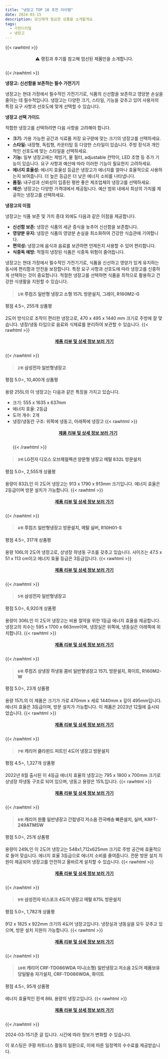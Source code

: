 ```yaml
---
title: "냉장고 TOP 10 추천 아이템"
date: 2024-03-15
description: 당신에게 필요한 상품을 소개할게요
tags:
  - 가전디지털
  - 냉장고
---
```

{{< rawhtml >}}<div class="toc" style="text-align: center; height: 50px; line-height: 2;">  <p>⚠️ 랭킹과 후기를 참고해 엄선된 제품만을 소개합니다.<br></p></div> {{< /rawhtml >}}

**냉장고: 신선함을 보존하는 필수 가전기기**

냉장고는 현대 가정에서 필수적인 가전기기로, 식품의 신선함을 보존하고 영양분 손실을 줄이는 데 필수적입니다. 냉장고는 다양한 크기, 스타일, 기능을 갖추고 있어 사용자의 특정 요구 사항과 선호도에 맞게 선택할 수 있습니다.

**냉장고 선택 가이드**

적합한 냉장고를 선택하려면 다음 사항을 고려해야 합니다.

* **크기:** 가용 가능한 공간과 식료품 저장 요구량에 맞는 크기의 냉장고를 선택하세요.
* **스타일:** 내장형, 독립형, 카운터탑 등 다양한 스타일이 있습니다. 주방 장식과 개인적인 선호도에 맞는 스타일을 선택하세요.
* **기능:** 일부 냉장고에는 제빙기, 물 필터, adjustable 칸막이, LED 조명 등 추가 기능이 있습니다. 요구 사항과 예산에 따라 이러한 기능이 필요한지 고려하세요.
* **에너지 효율성:** 에너지 효율성 등급은 냉장고가 에너지를 얼마나 효율적으로 사용하는지 보여줍니다. 더 높은 등급은 더 낮은 에너지 소비를 나타냅니다.
* **품질:** 내구성과 신뢰성이 입증된 평판 좋은 제조업체의 냉장고를 선택하세요.
* **예산:** 냉장고는 다양한 가격대에서 제공됩니다. 예산 범위 내에서 최상의 가치를 제공하는 냉장고를 선택하세요.

**냉장고의 이점**

냉장고는 식품 보존 및 가치 증대 외에도 다음과 같은 이점을 제공합니다.

* **신선함 보존:** 냉장은 식품의 세균 증식을 늦추어 신선함을 보존합니다.
* **영양분 유지:** 냉장은 식품의 영양분 손실을 최소화하여 건강한 식습관에 기여합니다.
* **편의성:** 냉장고에 음식과 음료를 보관하면 언제든지 사용할 수 있어 편리합니다.
* **식중독 예방:** 적절히 냉장된 식품은 식중독 위험이 줄어듭니다.

냉장고는 현대 가정에서 필수적인 가전기기로, 식품을 신선하고 영양가 있게 유지하는 동시에 편리함과 안전을 보장합니다. 특정 요구 사항과 선호도에 따라 냉장고를 신중하게 선택하는 것이 중요합니다. 적절한 냉장고를 선택하면 식품을 최적으로 활용하고 건강한 식생활을 지원할 수 있습니다.


>#### `1위` 루컴즈 일반형 냉장고 소형 157L 방문설치, 그레이, R160M2-G
평점 4.5⭐, 255개 상품평

2도어 방식으로 조작이 편리한 냉장고로, 470 x 495 x 1440 mm 크기로 주방에 잘 맞습니다. 냉장/냉동 타입으로 음료와 식재료를 분리하여 보관할 수 있습니다.
{{< rawhtml >}}<div class="toc" style="text-align: center; height: 50px; line-height: 2;"><p><b><a href="https://link.coupang.com/re/AFFSDP?lptag=AF5033054&pageKey=6497397386&itemId=14289629167&vendorItemId=81534557827&traceid=V0-153-07127b2d7d7741ae&clickBeacon=W8c4l__8GRSj4tyVW-P0OEPdThr9mCDR4XSgTeP1ZhAlis4SmpsiUNwGTBfIwQvby_oU9OZiZ7hHjiYEO86tKfRC53-nK4M-Bx0d_FyOXSzgKydmqpmYdWLgjfqj_eVuO3LcaKBhw_TnB4qVK62HSo2Ah_sQ_0uqc8s1I2z6BTLZfH-1daDKDRggEtgTP2RcP0HLM9chj1I7YzQVxfsHMYAfeImxEZFsVoMWRbIqSp1orNeyoqLgcqDlFyjwb_8dquWyZa44NKgxnzDp6_nDwHpCaERSIJMSIDjJCXvk_HfPlj_NwubgQ0AWHWg285F6WTLj7FdQoZE4dL7P5g_Vq4gPTKZ2eUR2CdIL6CmWJ_gzt5CD0Kg7KJMa1BNAhKAVicdqfvGznh0lF6L314RVQPPQbUAxzlh_aVqyc-_mnRDtNWpjIei3v6bMiQ25UKHvzYkNvTsSA_sRSLqoSlYL0DMZkpYSU6LCxfcEaQpPKi20ywAELN2gNn03bK5RQTTio8MRteQ43kXLEx9hQQgZiDYJ6IfHY5jsZtTXQRUvvnUOUinrjz7iJnl0XjvpfbwXKjARxolz_JHSPqJ5hJn2w8oMxvMU9Ue0UzK3o9aiMvVK0p4YeMeB5QUcMPF1XANK8HmepHeoiLQQar8FkG1bXTMf8tNLGjJ_q3Gi_-xkheMSxTsFOwmzLQlCBFKOsxjeJbWpYVram8TuYSNNK1Bj5pBrqZjpevJV44CtkCHK1xGJGCleu7rmoqg2M3UT13ToZmIYCBxyPTrLmiwm4l1mIN8o1-eB-puC4JC_qjDEKFmRy4b5pT9uMpDVUB4mav8HXno6FZs1WGHsHyuU7AP5frmF6lnDBBxjaUSVQKoi2uFFU0FcPxfLFF0k5p6WAhZYLqN-wKACKmm9M9B74EzOtBNQFVfBXZlD6t_w1zWYp3spsxGL&requestid=20240315193143602063724647&token=31850C%7CMIXED">제품 리뷰 및 상세 정보 보러 가기</a></b><br></p> </div>{{< /rawhtml >}}

>#### `2위` 삼성전자 일반형냉장고
평점 5.0⭐, 10,400개 상품평

용량 255L의 이 냉장고는 다음과 같은 특징을 가지고 있습니다.

* 크기: 555 x 1635 x 637mm
* 에너지 효율: 2등급
* 도어 개수: 2개
* 냉장/냉동칸 구조: 위쪽에 냉동고, 아래쪽에 냉장고
{{< rawhtml >}}<div class="toc" style="text-align: center; height: 50px; line-height: 2;"><p><b><a href="https://link.coupang.com/re/AFFSDP?lptag=AF5033054&pageKey=6126133379&itemId=20066757565&vendorItemId=4314073109&traceid=V0-153-27c6d0dcc18b8bea&requestid=20240315193143602063724647&token=31850C%7CMIXED">제품 리뷰 및 상세 정보 보러 가기</a></b><br></p> </div>{{< /rawhtml >}}

>#### `3위` LG전자 디오스 오브제컬렉션 양문형 냉장고 메탈 832L 방문설치
평점 5.0⭐, 2,555개 상품평

용량이 832L인 이 2도어 냉장고는 913 x 1790 x 913mm 크기입니다. 에너지 효율은 2등급이며 방문 설치가 가능합니다.
{{< rawhtml >}}<div class="toc" style="text-align: center; height: 50px; line-height: 2;"><p><b><a href="https://link.coupang.com/re/AFFSDP?lptag=AF5033054&pageKey=6570628473&itemId=14747658241&vendorItemId=81988059786&traceid=V0-153-c502c177455cf23a&requestid=20240315193143602063724647&token=31850C%7CMIXED">제품 리뷰 및 상세 정보 보러 가기</a></b><br></p> </div>{{< /rawhtml >}}

>#### `4위` 루컴즈 일반형냉장고 방문설치, 메탈 실버, R10H01-S
평점 4.5⭐, 317개 상품평

용량 106L의 2도어 냉장고로, 상냉장 하냉동 구조를 갖추고 있습니다. 사이즈는 47.5 x 51 x 113 cm이고 에너지 효율 등급은 3등급입니다.
{{< rawhtml >}}<div class="toc" style="text-align: center; height: 50px; line-height: 2;"><p><b><a href="https://link.coupang.com/re/AFFSDP?lptag=AF5033054&pageKey=5525816839&itemId=8656567811&vendorItemId=75943756593&traceid=V0-153-f5325c3bf2ae3e40&clickBeacon=bj9QONjNIXzulVxFbsDESk5lz5y8jNLqaDIx_lccziY_S39jly1-fuZ9EFTXB8dQ5rq0e4OjHBEmWtEqVWuqs5YUYRgf-r5b5_QxzEoOoAVyVeqCGdnHfd3qgB433M9LbOK059bzs1I5GyOv8pF-8FJBQlxB7FWgaizS5BqdDM-2rTlz_3szizyb2yQNYx6aXkouX0LY-7yOh0tKCIXnZtP1T1ULZT_H9VuFrZG-JXcH-_N44Jkp1W8iQzMUhPWSBit4ZsBLRvzroaVmfTT1OMFlY-BcxB5y6fPGApVe_HK7NmJM1AMEZd8a-biAqTnZgsG4MHErJqcMv3Hl0fcC6smmRSHl26ScyxARcz-_IgAv3UxVPPibOSWXsNJqaLyNyFB_r9IczmyatnDZHXij9RaCwJBI6blELY-E0stOSwRRs2Bh5ZhIQtE5L6ZDMtYAf7GMiRimxlouveEKk1E2RFyBmSTNifPFQ0CAx_GcONcsKGRBaz5lKcadfiVYGS88MGiAoGUI3DoDxWB81yH6n1Y1y6wgrs4RKNOJyjqyeRVLNKo7GDZZT-2OI0zRPluF4gcckRfUALPz5fRajQMpAmT0rNsE6MFBhInvFXMFxuAj7yDHkSKGAlV2fX1yuqzfhkh1xgLMKhVljsLoKNBJSVCg6gFO1LvKihqTEDi_3P50dUKbFzg5hg7SleNxGczl5S5dDWbX4cr4KaMZ61kGsVdxqQXtl4Rrb6QyFrx3MzgsxWXgmdErsMrZ4UrefmkFvPIxCr--LL5HaQjb0t4qRtwMBDKggB8Q9VAkNK3XigXBMMKsx5FU533diWH9gyE_koHC9y459Sb2ZbiCg-y7ncOIqxo_JpgOlKhALevMNJrVl9yq4bRDuLw4-8w4MF_mafJ1DCYRcUG7MDDnGY1aROXNfr-Bu7359Y1qcUojEKBdKHx52g%3D%3D&requestid=20240315193143602063724647&token=31850C%7CMIXED">제품 리뷰 및 상세 정보 보러 가기</a></b><br></p> </div>{{< /rawhtml >}}

>#### `5위` 삼성전자 일반형냉장고
평점 5.0⭐, 6,920개 상품평

용량이 306L인 이 2도어 냉장고는 비용 절약을 위한 1등급 에너지 효율을 제공합니다. 냉장고의 치수는 595 x 1700 x 663mm이며, 냉장실은 위쪽에, 냉동실은 아래쪽에 위치합니다.
{{< rawhtml >}}<div class="toc" style="text-align: center; height: 50px; line-height: 2;"><p><b><a href="https://link.coupang.com/re/AFFSDP?lptag=AF5033054&pageKey=317388129&itemId=1012353195&vendorItemId=86685578690&traceid=V0-153-70ac83c7e022f592&requestid=20240315193143602063724647&token=31850C%7CMIXED">제품 리뷰 및 상세 정보 보러 가기</a></b><br></p> </div>{{< /rawhtml >}}

>#### `6위` 루컴즈 상냉장 하냉동 콤비 일반형냉장고 157L 방문설치, 화이트, R160M2-W
평점 5.0⭐, 23개 상품평

용량 157L의 이 제품은 크기가 가로 470mm x 세로 1440mm x 깊이 495mm입니다. 에너지 효율은 3등급이며, 방문 설치가 가능합니다. 이 제품은 2023년 12월에 출시되었습니다.
{{< rawhtml >}}<div class="toc" style="text-align: center; height: 50px; line-height: 2;"><p><b><a href="https://link.coupang.com/re/AFFSDP?lptag=AF5033054&pageKey=7788108673&itemId=21063819264&vendorItemId=88126114408&traceid=V0-153-b1e265ed02ef0699&clickBeacon=Se_7Gh-2InOVUNHWSdeSgaWU7GNshdsBsjOwDvYvJSZZ1AGi7Y6_Us96Zfc7lWmX5RQ1LbsMMrt4_a_5maHro9CccKY8zmxU2wD6wb8w4UI7Vuds57fT5-JkwPN8xgcJN9G4NWPKtLddWArJsZBUmhXjyXTXTHBK68V8ICQDq2SeT6ExGzQi88uBgwkoX-w6q9Tr9jHuxtfc2gjh-52HSr1ITD3kMcE4pFRDjvw6JeI-fEMSzO-cOa39fAF24u3fKpCCexaqCnamXRxuR38oKBbRo3q1OBZlKJzGGEKk5oc9sTStt2eRk8IdyLbHWXGD1fkHrWTNs0z-yLjWDsWlZkICOHXbhYffWH0mA9zNRnR9Gf5xt8OwH7WbvokGN1bxsVRSvoXpAPbh0Fo_rRWGQR3HHdM5RBTV4y3d1jM9tbjZC--gd3WkQkwEgQHBSXN0ecI3UFguVVizfVXSUY9ySlHul3nHR-4Dr-_RhP5pHGgOhZvYmg7ZjwbK_LY7MO6MDgneNPn6sBW782U9LTNLPZ5Q05wkgACvqfSfDiovAtUkNFSpofXSxEVYsV08fvqcvHUGIjFqgdlxMm4X8tuY0QhbKtlQ7CdPIxEp1s6QPzTGVnE9oeeQDKs7-c0pGR0Mg6wdIoGHsFda7Fbht3a3tmo4uM0pa73AD-sLwUmmyudObkpnwGttzqJFqhOYOjTTdqwqDbNfF8Wu3wD3-Vz8Q0R00V55km1ctTzdjfcNA2CA11o4NRLSJ6HT5s_89JHC_VjHZ5NMllbFQdyTis9yg5g-DzqiHiWKHx0jxn7s3lvbw6tnv78Ad0xion7JQk141plGFu0BU2kjSGnVzXKQUOjy87NviiaUjicl4UCfT3wOgwI4Mmu7VcNKq0PNQmbEa180eAK49V_sqbP-UVVK2xTwNc1cAOqVAquWn_HjwwJcb3b5&requestid=20240315193143602063724647&token=31850C%7CMIXED">제품 리뷰 및 상세 정보 보러 가기</a></b><br></p> </div>{{< /rawhtml >}}

>#### `7위` 캐리어 클라윈드 피트인 4도어 냉장고 방문설치
평점 4.5⭐, 1,327개 상품평

2022년 8월 출시된 이 4등급 에너지 효율의 냉장고는 795 x 1800 x 700mm 크기로 상냉장 하냉동 구조로 되어 있으며, 냉동고 용량은 151L입니다.
{{< rawhtml >}}<div class="toc" style="text-align: center; height: 50px; line-height: 2;"><p><b><a href="https://link.coupang.com/re/AFFSDP?lptag=AF5033054&pageKey=6746043684&itemId=15762165520&vendorItemId=82975602749&traceid=V0-153-96ea8ba7df343333&requestid=20240315193143602063724647&token=31850C%7CMIXED">제품 리뷰 및 상세 정보 보러 가기</a></b><br></p> </div>{{< /rawhtml >}}

>#### `8위` 캐리어 원룸 일반냉장고 간접냉각 저소음 전국배송 빠른설치, 실버, KRFT-249ATMSW
평점 5.0⭐, 25개 상품평

용량이 249L인 이 2도어 냉장고는 548x1,712x625mm 크기로 주방 공간에 효율적으로 들어 맞습니다. 에너지 효율 3등급으로 에너지 소비를 줄여줍니다. 전문 방문 설치 지원이 제공되어 냉장고를 안전하고 올바르게 설치할 수 있습니다.
{{< rawhtml >}}<div class="toc" style="text-align: center; height: 50px; line-height: 2;"><p><b><a href="https://link.coupang.com/re/AFFSDP?lptag=AF5033054&pageKey=7629876560&itemId=20247575329&vendorItemId=87808465163&traceid=V0-153-5375ce0e5ff76af1&clickBeacon=kiIvYFk2oHEKCH1vkk2y9MJVSLxFm8g5BxkrN60NIXc8ML0vBVLXaRCHwdAQ6I6OfRYZ7CjEFTIgHRZz3AydseVoaIVhZ4LkQTUlGvrvjp1cQ1TS9sWajIl6oFqmD90kvUO-i02AZxHTFbwxUz7TXaMnCoM-4du_hl7bNjsKVBMGbsveuyghD9iNIUjNPTe1PhLFbozkJyJ4XDJpYhfFG8ma6SP6nrsspfNK08BjgHfzWWNDlEujQP0AKMiPvUgUaW9eG5-vrdTtDFpovJFQoPZEAhC2uW0Dm6VkitULkXuMkrDzfvbxQW-b6kFzEQLKt-H9hgCqHgHFB5EsFG8y82r4UPW56sZuIwFDQ5dko3QNBEhq_XX0C9VdoYH6VOCVPGMeo8zTyLcaT5X-pXAMV0r8jyrhl9QV71KMIsJ62Kc5DBMGoIFnOjypGbeWzWO2HSIRMh35YBwA1ckByRJTY3Wv-Y7YlBBxwUJXI6O8TCstJUGSf94TZPnYf3jcJhX2m7AqZhdS3LEsJGXLzQz4iX38oAxvOlVAxuulps97UkalweFnPHB5NCPSeAOaXlg9G-tNfdpK5t6tu6HTTLSjtjcV_s_tKxwOsOQpxprIFNPiKSjpmw6D3nRKBmjwQot9_VsQIc2Isrnf8y3bEicXJfPhMRYlzhNUwGez7QbY_8rag-eAc9KfsQfQPdiy47oHBECZuscklZ_XxBXYOUaoamJeV1xYdHp_RDxfTiTZYXoyM13T7FT25O6LdnqbiIJxZyLLf8C5O5KmKoB5S8h1V2TxBTLrtzP_sm8_9x3nzNMnlN3mEhrGCpAim3VvePQwRehzgKCmfTuLEABYXp_2_-BtAw_C_qiq1vQN8uGBvq9UlQ8biyecVdRZmc1qw8EgFXGRpAFB4kvrriI2OjcZ4d0RQ9hlvFRCP_5LqlJ-dSqby5aY_w%3D%3D&requestid=20240315193143602063724647&token=31850C%7CMIXED">제품 리뷰 및 상세 정보 보러 가기</a></b><br></p> </div>{{< /rawhtml >}}

>#### `9위` 삼성전자 비스포크 4도어 냉장고 메탈 875L 방문설치
평점 5.0⭐, 1,782개 상품평

912 x 1825 x 922mm 크기의 4도어 냉장고입니다. 냉장실과 냉동실을 모두 갖추고 있으며, 방문 설치 지원이 가능합니다.
{{< rawhtml >}}<div class="toc" style="text-align: center; height: 50px; line-height: 2;"><p><b><a href="https://link.coupang.com/re/AFFSDP?lptag=AF5033054&pageKey=7290503783&itemId=18632424407&vendorItemId=85767697754&traceid=V0-153-8ecaa63b6157603e&requestid=20240315193143602063724647&token=31850C%7CMIXED">제품 리뷰 및 상세 정보 보러 가기</a></b><br></p> </div>{{< /rawhtml >}}

>#### `10위` 캐리어 CRF-TD086WDA 미니(소형) 일반냉장고 저소음 2도어 제품보유 당일발송 자가설치, CRF-TD086WDA, 화이트
평점 4.5⭐, 95개 상품평

에너지 효율적인 흰색 86L 용량의 냉장고입니다.
{{< rawhtml >}}<div class="toc" style="text-align: center; height: 50px; line-height: 2;"><p><b><a href="https://link.coupang.com/re/AFFSDP?lptag=AF5033054&pageKey=7608414387&itemId=20144157100&vendorItemId=88264386907&traceid=V0-153-362e55525d62d625&clickBeacon=luYCB-27uPJGYtBlliIGuB93qF3SietlBGWvw67hsIdl9YQr1emw5iehl_e3BhUPS5-FhR-GsnqZNs7f-Omnj7utLS7BQcJagm_zXGexMLI_dCAv66tsvjm29OnLoQPlgIX9soEVlx0VPjL91EZGMCO6cZ3MR0qbLNysnYJDUMvKMKyIn9TQfJ_OacEnGJ1_QG4GFr8-idYTcU62ybcrdMr2andN0tk8Eyf21OAtRCZtK0HFqWzn1zrSBsC_ad2c9sGtvvrsuNY3X55UaH7RNn3Fv3Zg26IQlm8igdVw9mSFaJtJDAtfdgGyaKloA9R2bo4M_2HDV4zQv5gIHXJfB7EBomZYoJHmt8k0epaa60nL8kxBZWB0aJByMRzYQXdZfkqr8czpkg0oPOZBBh230nrOBdiTqjINFeoroI9H-SFlEwixGTshPLqis-CUqNUZLWr3xBrxu5wbaJOk5d_x5EDe_9altc2JhKrJ8R5BiK6_vQQ8iBUX3-idcp17NN_7cUVvL6JNVySJWVk7tgQFQR_tXS3Cg6_SdTb7Ry6XMvq-kMOq5kIEnHoikcC7MpPu30dtP4WNKQoaBdw1qbc--GERIozeDd92TXELudKWPyg_ikGSNp0_LMwnvK5Zq9c7Vf7X5-flf3LKOA6Nvvm_hlBuNi1xnmUefFpuQLLbj2BlLxi3qOuxhS3avVxZ7vQqSuWUVLnXaFDbp0WR8MrnVGrweqZ7bytu3v9GguijFZzqd1fcZ_nKMe1O3u6lfLNCxVectOZjjWtRAe2em4zmJ7KH75yPivXNFq98biwr9xOnu3-HwTDS3HgbVnFlhvRxSxtx9Gg5w8d2Q2-amGpHlpeV1T3ARDNHIBZq-hbi0XGOIri-q7p3ktFXS1SmvmUWsb-Dsok6-QmOuUB_1rA4wv-r6hBpx9_8fbPP9KTAZTQ%3D&requestid=20240315193143602063724647&token=31850C%7CMIXED">제품 리뷰 및 상세 정보 보러 가기</a></b><br></p> </div>{{< /rawhtml >}}


2024-03-15기준 글 입니다.
시간에 따라 정보가 변화할 수 있습니다.

이 포스팅은 쿠팡 파트너스 활동의 일환으로, 이에 따른 일정액의 수수료를 제공받습니다.